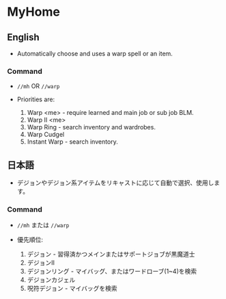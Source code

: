 # MyHome
## English
- Automatically choose and uses a warp spell or an item.

### Command
- `//mh` OR `//warp`


- Priorities are:
    1. Warp <me\> - require learned and main job or sub job BLM.
    2. Warp II <me\>
    3. Warp Ring - search inventory and wardrobes.
    4. Warp Cudgel
    5. Instant Warp - search inventory.

## 日本語
- デジョンやデジョン系アイテムをリキャストに応じて自動で選択、使用します。

### Command
- `//mh` または `//warp`
- 優先順位:


    1. デジョン <me> - 習得済かつメインまたはサポートジョブが黒魔道士
    2. デジョンII <me>
    3. デジョンリング - マイバッグ、またはワードローブ(1~4)を検索
    4. デジョンカジェル
    5. 呪符デジョン - マイバッグを検索
